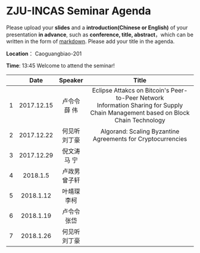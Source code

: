# ZJU-INCAS  Seminar Agenda

Please upload your **slides** and a **introduction(Chinese or English)** of your presentation **in advance**,
such as **conference, title, abstract**，which can be written in the form of [markdown](http://sspai.com/25137). Please add your title in the agenda.

**Location**： Caoguangbiao-201 

**Time**: 13:45  Welcome to attend the seminar!

|      |    Date    |   Speaker   |                  Title                   |
| ---- | :--------: | :---------: | :--------------------------------------: |
| 1    | 2017.12.15 | 卢令令<br>薛 伟  | Eclipse Attakcs on Bitcoin's Peer-to-Peer Network <br>Information Sharing for Supply Chain Management based on Block Chain Technology |
| 2    | 2017.12.22 | 何见听<br>刘丁豪  | Algorand: Scaling Byzantine Agreements for Cryptocurrencies <br>                   |
| 3    | 2017.12.29 | 倪文涛 <br>马 宁 |                   <br>                   |
| 4    |  2018.1.5  | 卢政男<br> 曾子轩 |                   <br>                   |
| 5    | 2018.1.12  | 叶靖琛<br> 李柯  |                   <br>                   |
| 6    | 2018.1.19  | 卢令令<br> 张岱  |                   <br>                   |
| 7    | 2018.1.26  | 何见听<br>刘丁豪  |                   <br>                   |
